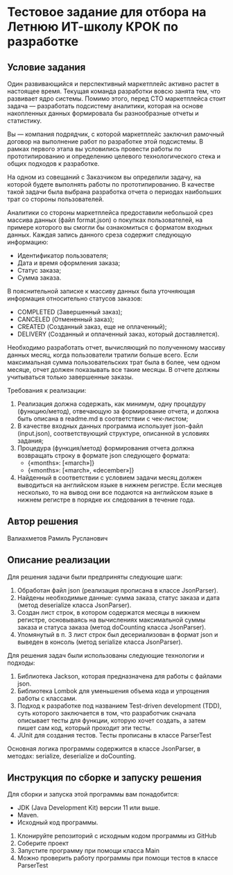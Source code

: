 # Тестовое задание для отбора на Летнюю ИТ-школу КРОК по разработке

## Условие задания
Один развивающийся и перспективный маркетплейс активно растет в настоящее время. Текущая команда разработки вовсю занята тем, что развивает ядро системы. Помимо этого, перед CTO маркетплейса стоит задача — разработать подсистему аналитики, которая на основе накопленных данных формировала бы разнообразные отчеты и статистику.

Вы — компания подрядчик, с которой маркетплейс заключил рамочный договор на выполнение работ по разработке этой подсистемы. В рамках первого этапа вы условились провести работы по прототипированию и определению целевого технологического стека и общих подходов к разработке.

На одном из совещаний с Заказчиком вы определили задачу, на которой будете выполнять работы по прототипированию. В качестве такой задачи была выбрана разработка отчета о периодах наибольших трат со стороны пользователей.

Аналитики со стороны маркетплейса предоставили небольшой срез массива данных (файл format.json) о покупках пользователей, на примере которого вы смогли бы ознакомиться с форматом входных данных. Каждая запись данного среза содержит следующую информацию:
- Идентификатор пользователя;
- Дата и время оформления заказа;
- Статус заказа;
- Сумма заказа.

В пояснительной записке к массиву данных была уточняющая информация относительно статусов заказов:
- COMPLETED (Завершенный заказ);
- CANCELED (Отмененный заказ);
- CREATED (Созданный заказ, еще не оплаченный);
- DELIVERY (Созданный и оплаченный заказ, который доставляется).

Необходимо разработать отчет, вычисляющий по полученному массиву данных месяц, когда пользователи тратили больше всего. Если максимальная сумма пользовательских трат была в более, чем одном месяце, отчет должен показывать все такие месяцы. В отчете должны учитываться только завершенные заказы.

Требования к реализации:
1. Реализация должна содержать, как минимум, одну процедуру (функцию/метод), отвечающую за формирование отчета, и должна быть описана в readme.md в соответствии с чек-листом;
2. В качестве входных данных программа использует json-файл (input.json), соответствующий структуре, описанной в условиях задания;
3. Процедура (функция/метод) формирования отчета должна возвращать строку в формате json следующего формата:
   - {«months»: [«march»]} 
   - {«months»: [«march», «december»]}
4. Найденный в соответствии с условием задачи месяц должен выводиться на английском языке в нижнем регистре. Если месяцев несколько, то на вывод они все подаются на английском языке в нижнем регистре в порядке их следования в течение года.

## Автор решения

Валиахметов Рамиль Русланович

## Описание реализации

Для решения задачи были предприняты следующие шаги:

1. Обработан файл json (реализация прописана в классе JsonParser).
2. Найдены необходимые данные: сумма заказа, статус заказа и дата (метод deserialize класса JsonParser).
3. Создан лист строк, в котором содержатся месяцы в нижнем регистре, основываясь на вычислениях максимальной суммы
   заказа и статуса заказа (метод doCounting класса JsonParser).
4. Упомянутый в п. 3 лист строк был десериализован в формат json и выведен в консоль (метод serialize класса
   JsonParser).

Для решения задач были использованы следующие технологии и подходы:

1. Библиотека Jackson, которая предназначена для работы с файлами json.
2. Библиотека Lombok для уменьшения объема кода и упрощения работы с классами.
3. Подход к разработке под названием Test-driven development (TDD), суть которого заключается в том, что разработчик
   сначала описывает тесты для функции, которую хочет создать, а затем пишет сам код, который проходит эти тесты.
4. JUnit для создания тестов. Тесты прописаны в классе ParserTest

Основная логика программы содержится в классе JsonParser, в методах: serialize, deserialize и doCounting.

## Инструкция по сборке и запуску решения

Для сборки и запуска этой программы вам понадобится:

- JDK (Java Development Kit) версии 11 или выше.
- Maven.
- Исходный код программы.

1. Клонируйте репозиторий с исходным кодом программы из GitHub
2. Соберите проект
3. Запустите программу при помощи класса Main
4. Можно проверить работу программы при помощи тестов в классе ParserTest